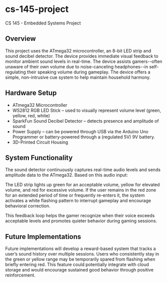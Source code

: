 # cs-145-project
CS 145 - Embedded Systems Project

## Overview

This project uses the ATmega32 microcontroller, an 8-bit LED strip and sound decibel detector. The device provides immediate visual feedback to monitor ambient sound levels in real-time. The device assists gamers--often unaware of their own volume due to noise-canceling headphones--in self-regulating their speaking volume during gameplay. The device offers a simple, non-intrusive cue system to help maintain household harmony.

## Hardware Setup

- ATmega32 Microcontroller
- WS2812 RGB LED Stick – used to visually represent volume level (green, yellow, red, white)
- SparkFun Sound Decibel Detector – detects presence and amplitude of sound
- Power Supply – can be powered through USB via the Arduino Uno Programmer or battery-powered through a (regulated 5V) 9V battery.
- 3D-Printed Circuit Housing

## System Functionality

The sound detector continuously captures real-time audio levels and sends amplitude data to the ATmega32. Based on this audio input:

The LED strip lights up green for an acceptable volume, yellow for elevated volume, and red for excessive volume.
If the user remains in the red zone for an extended period of time or frequently re-enters it, the system activates a white flashing pattern to interrupt gameplay and encourage behavioral correction.

This feedback loop helps the gamer recognize when their voice exceeds acceptable levels and promotes quieter behavior during gaming sessions. 

## Future Implementations

Future implementations will develop a reward-based system that tracks a user’s sound history over multiple sessions. Users who consistently stay in the green or yellow range may be temporarily spared from flashing when briefly entering red. This feature could potentially integrate with cloud storage and would encourage sustained good behavior through positive reinforcement.